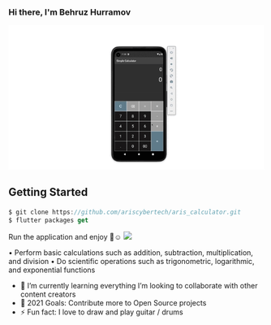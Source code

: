 ### Hi there, I'm Behruz Hurramov

![MobileScreenshot](screenshots/screenrecord.gif)

## Getting Started

```dart
$ git clone https://github.com/ariscybertech/aris_calculator.git
$ flutter packages get
```
Run the application and enjoy :tada::relaxed:
<a href="https://www.buymeacoffee.com/ariscybertech"><img src="https://cdn.buymeacoffee.com/buttons/v2/default-yellow.png" height="60"></a>

• Perform basic calculations such as addition, subtraction, multiplication, and division
• Do scientific operations such as trigonometric, logarithmic, and exponential functions

- 🌱 I’m currently learning everything
     I’m looking to collaborate with other content creators
- 🥅 2021 Goals: Contribute more to Open Source projects
- ⚡ Fun fact: I love to draw and play guitar / drums
